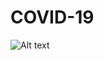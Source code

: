# COVID-19
![Alt text](https://res.cloudinary.com/dku4vsluy/image/upload/v1736216354/alow12hripxd9oy4w7uw.png)
